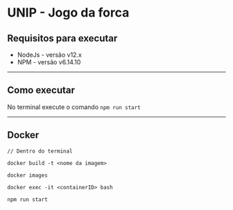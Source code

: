 # UNIP - Jogo da forca

## Requisitos para executar

* NodeJs - versão v12.x
* NPM - versão v6.14.10

---
## Como executar 

No terminal execute o comando ``npm run start``

---
## Docker 

```
// Dentro do terminal

docker build -t <nome da imagem>

docker images

docker exec -it <containerID> bash

npm run start
```
